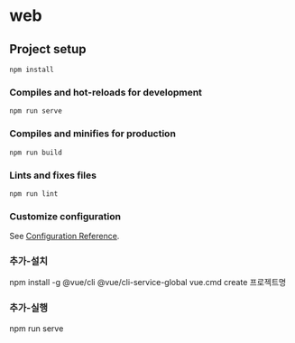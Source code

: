 # web

## Project setup
```
npm install
```

### Compiles and hot-reloads for development
```
npm run serve
```

### Compiles and minifies for production
```
npm run build
```

### Lints and fixes files
```
npm run lint
```

### Customize configuration
See [Configuration Reference](https://cli.vuejs.org/config/).

### 추가-설치
npm install -g @vue/cli @vue/cli-service-global
vue.cmd create 프로젝트명

### 추가-실행
npm run serve
